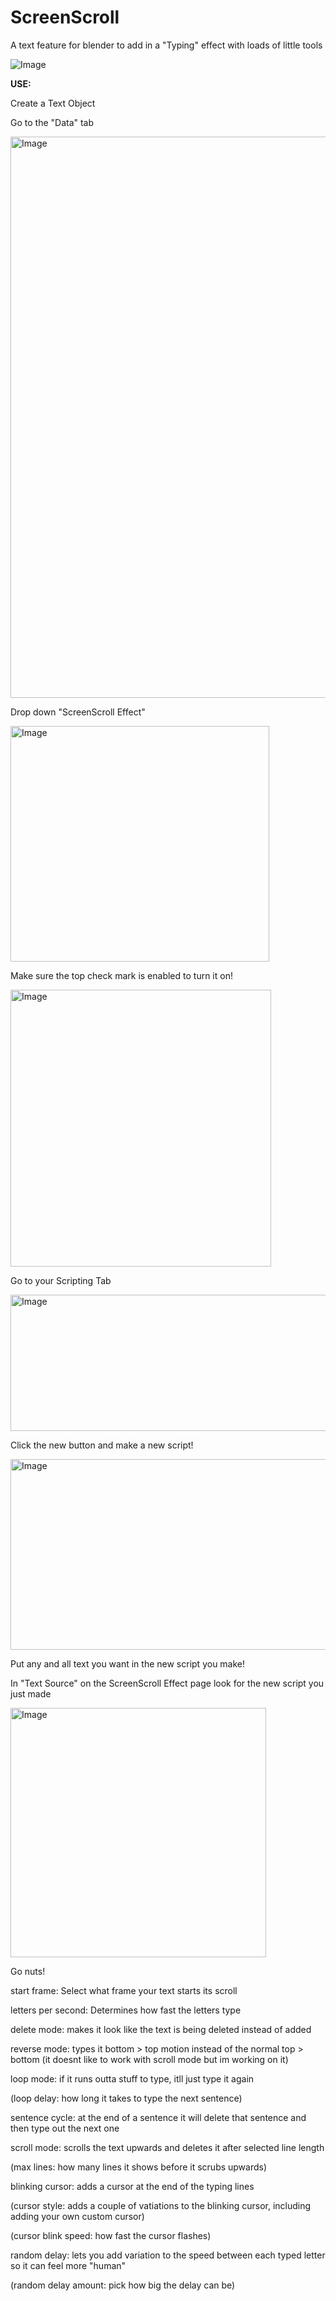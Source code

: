 # ScreenScroll
A text feature for blender to add in a "Typing" effect with loads of little tools

![Image](https://github.com/user-attachments/assets/fce2fe0b-9eff-4d98-bea3-53e77a514760)

**USE:**

Create a Text Object

Go to the "Data" tab

<img width="543" height="898" alt="Image" src="https://github.com/user-attachments/assets/b4b22d95-6aa8-4f7f-9092-15db77d0a948" />

Drop down "ScreenScroll Effect"

<img width="414" height="377" alt="Image" src="https://github.com/user-attachments/assets/cb9d245c-2b49-4af9-a2c1-4b94b6ba4027" />

Make sure the top check mark is enabled to turn it on!

<img width="417" height="443" alt="Image" src="https://github.com/user-attachments/assets/7949880c-24ac-4072-aaf8-fb926d2ceda5" />

Go to your Scripting Tab

<img width="1284" height="218" alt="Image" src="https://github.com/user-attachments/assets/91c525e7-8b33-4299-bc3f-8691e55df20b" />

Click the new button and make a new script!

<img width="1071" height="305" alt="Image" src="https://github.com/user-attachments/assets/04d1a5a0-df45-414e-a8ac-047fccd1d1f2" />

Put any and all text you want in the new script you make!


In "Text Source" on the ScreenScroll Effect page look for the new script you just made

<img width="409" height="399" alt="Image" src="https://github.com/user-attachments/assets/0914dbb2-e830-46a5-9bf5-e07db5b656f0" />

Go nuts!


start frame: Select what frame your text starts its scroll

letters per second: Determines how fast the letters type

delete mode: makes it look like the text is being deleted instead of added

reverse mode: types it bottom > top motion instead of the normal top > bottom (it doesnt like to work with scroll mode but im working on it)

loop mode: if it runs outta stuff to type, itll just type it again

  (loop delay: how long it takes to type the next sentence)

sentence cycle: at the end of a sentence it will delete that sentence and then type out the next one

scroll mode: scrolls the text upwards and deletes it after selected line length 

  (max lines: how many lines it shows before it scrubs upwards)

blinking cursor: adds a cursor at the end of the typing lines

 (cursor style: adds a couple of vatiations to the blinking cursor, including adding your own custom cursor)
 
  (cursor blink speed: how fast the cursor flashes)


random delay: lets you add variation to the speed between each typed letter so it can feel more "human"

  (random delay amount: pick how big the delay can be)
